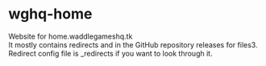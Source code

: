 # wghq-home <br>
Website for home.waddlegameshq.tk <br>
It mostly contains redirects and in the GitHub repository releases for files3. <br>
Redirect config file is _redirects if you want to look through it. <br>
